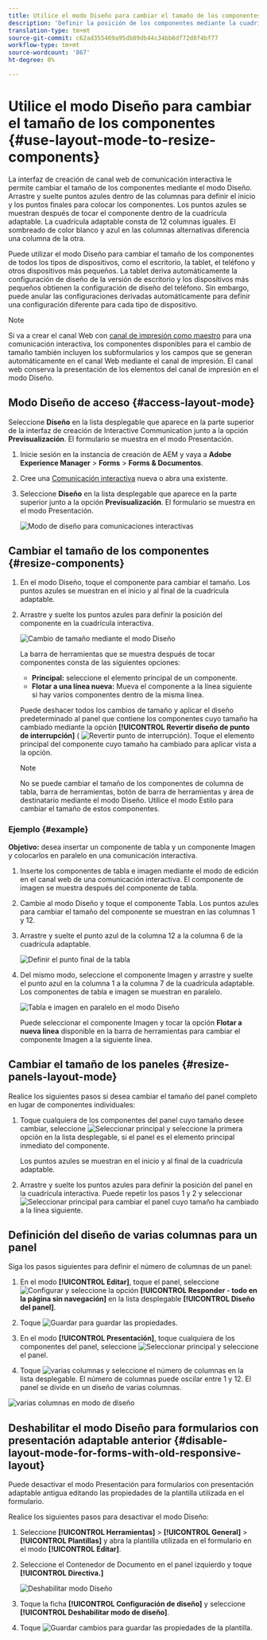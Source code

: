 ```yaml
---
title: Utilice el modo Diseño para cambiar el tamaño de los componentes para la comunicación interactiva
description: 'Definir la posición de los componentes mediante la cuadrícula adaptable disponible en el modo Diseño '
translation-type: tm+mt
source-git-commit: c62ad355469a95db89db44c34bb6df72d8f4bf77
workflow-type: tm+mt
source-wordcount: '867'
ht-degree: 0%

---
```



# Utilice el modo Diseño para cambiar el tamaño de los componentes {#use-layout-mode-to-resize-components}

La interfaz de creación de canal web de comunicación interactiva le permite cambiar el tamaño de los componentes mediante el modo Diseño. Arrastre y suelte puntos azules dentro de las columnas para definir el inicio y los puntos finales para colocar los componentes. Los puntos azules se muestran después de tocar el componente dentro de la cuadrícula adaptable. La cuadrícula adaptable consta de 12 columnas iguales. El sombreado de color blanco y azul en las columnas alternativas diferencia una columna de la otra.

Puede utilizar el modo Diseño para cambiar el tamaño de los componentes de todos los tipos de dispositivos, como el escritorio, la tablet, el teléfono y otros dispositivos más pequeños. La tablet deriva automáticamente la configuración de diseño de la versión de escritorio y los dispositivos más pequeños obtienen la configuración de diseño del teléfono. Sin embargo, puede anular las configuraciones derivadas automáticamente para definir una configuración diferente para cada tipo de dispositivo.

>[!NOTE]
>
>Si va a crear el canal Web con [canal de impresión como maestro](../../forms/using/create-interactive-communication.md) para una comunicación interactiva, los componentes disponibles para el cambio de tamaño también incluyen los subformularios y los campos que se generan automáticamente en el canal Web mediante el canal de impresión. El canal web conserva la presentación de los elementos del canal de impresión en el modo Diseño.

## Modo Diseño de acceso {#access-layout-mode}

Seleccione **Diseño** en la lista desplegable que aparece en la parte superior de la interfaz de creación de Interactive Communication junto a la opción **Previsualización**. El formulario se muestra en el modo Presentación.

1. Inicie sesión en la instancia de creación de AEM y vaya a **Adobe Experience Manager** > **Forms** > **Forms &amp; Documentos**.
1. Cree una [Comunicación interactiva](../../forms/using/create-interactive-communication.md) nueva o abra una existente.
1. Seleccione **Diseño** en la lista desplegable que aparece en la parte superior junto a la opción **Previsualización**. El formulario se muestra en el modo Presentación.

   ![Modo de diseño para comunicaciones interactivas](assets/layout_mode_ic_new.png)

## Cambiar el tamaño de los componentes {#resize-components}

1. En el modo Diseño, toque el componente para cambiar el tamaño. Los puntos azules se muestran en el inicio y al final de la cuadrícula adaptable.
1. Arrastre y suelte los puntos azules para definir la posición del componente en la cuadrícula interactiva.

   ![Cambio de tamaño mediante el modo Diseño](assets/layout_mode_resize_new_updated.png)

   La barra de herramientas que se muestra después de tocar componentes consta de las siguientes opciones:

   * **Principal:** seleccione el elemento principal de un componente.
   * **Flotar a una línea nueva:** Mueva el componente a la línea siguiente si hay varios componentes dentro de la misma línea.

   Puede deshacer todos los cambios de tamaño y aplicar el diseño predeterminado al panel que contiene los componentes cuyo tamaño ha cambiado mediante la opción **[!UICONTROL Revertir diseño de punto de interrupción]** ( ![Revertir punto de interrupción](assets/reverttopreviouslypublishedversion.png)). Toque el elemento principal del componente cuyo tamaño ha cambiado para aplicar vista a la opción.

   >[!NOTE]
   >
   >No se puede cambiar el tamaño de los componentes de columna de tabla, barra de herramientas, botón de barra de herramientas y área de destinatario mediante el modo Diseño. Utilice el modo Estilo para cambiar el tamaño de estos componentes.

### Ejemplo {#example}

**Objetivo:** desea insertar un componente de tabla y un componente Imagen y colocarlos en paralelo en una comunicación interactiva.

1. Inserte los componentes de tabla e imagen mediante el modo de edición en el canal web de una comunicación interactiva. El componente de imagen se muestra después del componente de tabla.
1. Cambie al modo Diseño y toque el componente Tabla. Los puntos azules para cambiar el tamaño del componente se muestran en las columnas 1 y 12.
1. Arrastre y suelte el punto azul de la columna 12 a la columna 6 de la cuadrícula adaptable.

   ![Definir el punto final de la tabla](assets/layout_mode_end_point_table_new.png)

1. Del mismo modo, seleccione el componente Imagen y arrastre y suelte el punto azul en la columna 1 a la columna 7 de la cuadrícula adaptable. Los componentes de tabla e imagen se muestran en paralelo.

   ![Tabla e imagen en paralelo en el modo Diseño](assets/table_image_parallel_new.png)

   Puede seleccionar el componente Imagen y tocar la opción **Flotar a nueva línea** disponible en la barra de herramientas para cambiar el componente Imagen a la siguiente línea.

## Cambiar el tamaño de los paneles {#resize-panels-layout-mode}

Realice los siguientes pasos si desea cambiar el tamaño del panel completo en lugar de componentes individuales:

1. Toque cualquiera de los componentes del panel cuyo tamaño desee cambiar, seleccione ![Seleccionar principal](assets/select_parent_icon.svg) y seleccione la primera opción en la lista desplegable, si el panel es el elemento principal inmediato del componente.

   Los puntos azules se muestran en el inicio y al final de la cuadrícula adaptable.

1. Arrastre y suelte los puntos azules para definir la posición del panel en la cuadrícula interactiva.
Puede repetir los pasos 1 y 2 y seleccionar ![Seleccionar principal](assets/float_to_new_line_icon.svg) para cambiar el panel cuyo tamaño ha cambiado a la línea siguiente.

## Definición del diseño de varias columnas para un panel

Siga los pasos siguientes para definir el número de columnas de un panel:

1. En el modo **[!UICONTROL Editar]**, toque el panel, seleccione ![Configurar](assets/configure_icon.png) y seleccione la opción **[!UICONTROL Responder - todo en la página sin navegación]** en la lista desplegable **[!UICONTROL Diseño del panel]**.

1. Toque ![Guardar](assets/save_icon.svg) para guardar las propiedades.

1. En el modo **[!UICONTROL Presentación]**, toque cualquiera de los componentes del panel, seleccione ![Seleccionar principal](assets/select_parent_icon.svg) y seleccione el panel.

1. Toque ![varias columnas](assets/multi-column.svg) y seleccione el número de columnas en la lista desplegable. El número de columnas puede oscilar entre 1 y 12. El panel se divide en un diseño de varias columnas.

![varias columnas en modo de diseño](assets/multi-column-layout.png)

## Deshabilitar el modo Diseño para formularios con presentación adaptable anterior {#disable-layout-mode-for-forms-with-old-responsive-layout}

Puede desactivar el modo Presentación para formularios con presentación adaptable antigua editando las propiedades de la plantilla utilizada en el formulario.

Realice los siguientes pasos para desactivar el modo Diseño:

1. Seleccione **[!UICONTROL Herramientas]** > **[!UICONTROL General]** > **[!UICONTROL Plantillas]** y abra la plantilla utilizada en el formulario en el modo **[!UICONTROL Editar]**.
1. Seleccione el Contenedor de Documento en el panel izquierdo y toque **[!UICONTROL Directiva.]**

   ![Deshabilitar modo Diseño](assets/policy_disable_layout_mode.png)

1. Toque la ficha **[!UICONTROL Configuración de diseño]** y seleccione **[!UICONTROL Deshabilitar modo de diseño]**.
1. Toque ![Guardar cambios](assets/save_icon.png) para guardar las propiedades de la plantilla.

